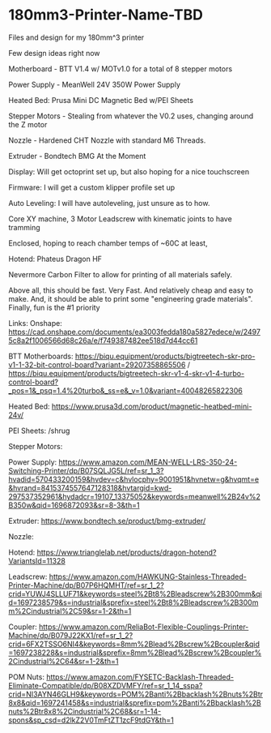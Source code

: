 # 180mm3-Printer-Name-TBD
Files and design for my 180mm^3 printer

Few design ideas right now


Motherboard - BTT V1.4 w/ MOTv1.0 for a total of 8 stepper motors


Power Supply - MeanWell 24V 350W Power Supply 


Heated Bed: Prusa Mini DC Magnetic Bed w/PEI Sheets


Stepper Motors - Stealing from whatever the V0.2 uses, changing around the Z motor


Nozzle - Hardened CHT Nozzle with standard M6 Threads. 


Extruder - Bondtech BMG At the Moment


Display: Will get octoprint set up, but also hoping for a nice touchscreen


Firmware: I will get a custom klipper profile set up


Auto Leveling: I will have autoleveling, just unsure as to how. 


Core XY machine, 3 Motor Leadscrew with kinematic joints to have tramming


Enclosed, hoping to reach chamber temps of ~60C at least, 


Hotend: Phateus Dragon HF


Nevermore Carbon Filter to allow for printing of all materials safely. 


Above all, this should be fast. Very Fast. And relatively cheap and easy to make. And, it should be able to print some "engineering grade materials". Finally, fun is the #1 priority

Links:
Onshape:  https://cad.onshape.com/documents/ea3003fedda180a5827edece/w/24975c8a2f1006566d68c26a/e/f749387482ee518d7d44cc61


BTT Motherboards: https://biqu.equipment/products/bigtreetech-skr-pro-v1-1-32-bit-control-board?variant=29207358865506 / https://biqu.equipment/products/bigtreetech-skr-v1-4-skr-v1-4-turbo-control-board?_pos=1&_psq=1.4%20turbo&_ss=e&_v=1.0&variant=40048265822306


Heated Bed: https://www.prusa3d.com/product/magnetic-heatbed-mini-24v/


PEI Sheets: /shrug


Stepper Motors:


Power Supply: https://www.amazon.com/MEAN-WELL-LRS-350-24-Switching-Printer/dp/B07SQLJG5L/ref=sr_1_3?hvadid=570433200159&hvdev=c&hvlocphy=9001951&hvnetw=g&hvqmt=e&hvrand=8415374557647128318&hvtargid=kwd-297537352961&hydadcr=19107_13375052&keywords=meanwell%2B24v%2B350w&qid=1696872093&sr=8-3&th=1


Extruder: https://www.bondtech.se/product/bmg-extruder/


Nozzle: 


Hotend: https://www.trianglelab.net/products/dragon-hotend?VariantsId=11328


Leadscrew: https://www.amazon.com/HAWKUNG-Stainless-Threaded-Printer-Machine/dp/B07P6HQMHT/ref=sr_1_2?crid=YUWJ4SLLUF71&keywords=steel%2Bt8%2Bleadscrew%2B300mm&qid=1697238579&s=industrial&sprefix=steel%2Bt8%2Bleadscrew%2B300mm%2Cindustrial%2C59&sr=1-2&th=1


Coupler: https://www.amazon.com/ReliaBot-Flexible-Couplings-Printer-Machine/dp/B079J22KX1/ref=sr_1_2?crid=6FX2TSSO6NI4&keywords=8mm%2Blead%2Bscrew%2Bcoupler&qid=1697238228&s=industrial&sprefix=8mm%2Blead%2Bscrew%2Bcoupler%2Cindustrial%2C64&sr=1-2&th=1


POM Nuts: https://www.amazon.com/FYSETC-Backlash-Threaded-Eliminate-Compatible/dp/B08XZDVMFY/ref=sr_1_14_sspa?crid=NI3AYN46GLH9&keywords=POM%2Banti%2Bbacklash%2Bnuts%2Btr8x8&qid=1697241458&s=industrial&sprefix=pom%2Banti%2Bbacklash%2Bnuts%2Btr8x8%2Cindustrial%2C68&sr=1-14-spons&sp_csd=d2lkZ2V0TmFtZT1zcF9tdGY&th=1
